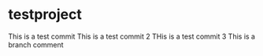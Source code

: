 testproject
===========
This is a test commit
This is a test commit 2
THis is a test commit 3
This is a branch comment